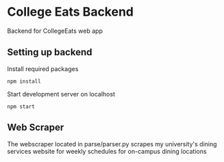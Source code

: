 # College Eats Backend
Backend for CollegeEats web app

## Setting up backend
Install required packages
```
npm install
```
Start development server on localhost
```
npm start
```

## Web Scraper
The webscraper located in parse/parser.py scrapes my university's dining services website for weekly schedules for on-campus dining locations